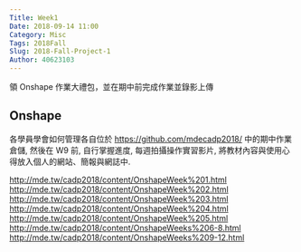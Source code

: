 ```yaml
---
Title: Week1
Date: 2018-09-14 11:00
Category: Misc
Tags: 2018Fall
Slug: 2018-Fall-Project-1
Author: 40623103
---
```


領 Onshape 作業大禮包，並在期中前完成作業並錄影上傳 

<!-- PELICAN_END_SUMMARY -->

Onshape
----

各學員學會如何管理各自位於 https://github.com/mdecadp2018/ 中的期中作業倉儲, 然後在 W9 前, 自行掌握進度, 每週拍攝操作實習影片, 將教材內容與使用心得放入個人的網站、簡報與網誌中.

http://mde.tw/cadp2018/content/OnshapeWeek%201.html
http://mde.tw/cadp2018/content/OnshapeWeek%202.html
http://mde.tw/cadp2018/content/OnshapeWeek%203.html
http://mde.tw/cadp2018/content/OnshapeWeek%204.html
http://mde.tw/cadp2018/content/OnshapeWeek%205.html
http://mde.tw/cadp2018/content/OnshapeWeeks%206-8.html
http://mde.tw/cadp2018/content/OnshapeWeeks%209-12.html


